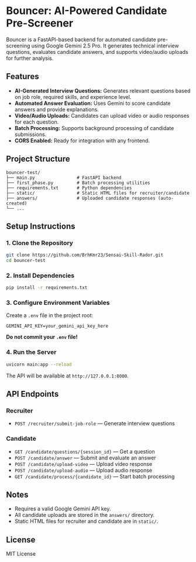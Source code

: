 # Bouncer: AI-Powered Candidate Pre-Screener

Bouncer is a FastAPI-based backend for automated candidate pre-screening using Google Gemini 2.5 Pro. It generates technical interview questions, evaluates candidate answers, and supports video/audio uploads for further analysis.

## Features

- **AI-Generated Interview Questions:** Generates relevant questions based on job role, required skills, and experience level.
- **Automated Answer Evaluation:** Uses Gemini to score candidate answers and provide explanations.
- **Video/Audio Uploads:** Candidates can upload video or audio responses for each question.
- **Batch Processing:** Supports background processing of candidate submissions.
- **CORS Enabled:** Ready for integration with any frontend.

## Project Structure

```
bouncer-test/
├── main.py                # FastAPI backend
├── first_phase.py         # Batch processing utilities
├── requirements.txt       # Python dependencies
├── static/                # Static HTML files for recruiter/candidate
├── answers/               # Uploaded candidate responses (auto-created)
└── ...
```

## Setup Instructions

### 1. Clone the Repository

```sh
git clone https://github.com/BrhKmr23/Sensai-Skill-Rador.git
cd bouncer-test
```

### 2. Install Dependencies

```sh
pip install -r requirements.txt
```

### 3. Configure Environment Variables

Create a `.env` file in the project root:

```
GEMINI_API_KEY=your_gemini_api_key_here
```

**Do not commit your `.env` file!**

### 4. Run the Server

```sh
uvicorn main:app --reload
```

The API will be available at `http://127.0.0.1:8000`.

## API Endpoints

### Recruiter

- `POST /recruiter/submit-job-role` — Generate interview questions

### Candidate

- `GET /candidate/questions/{session_id}` — Get a question
- `POST /candidate/answer` — Submit and evaluate an answer
- `POST /candidate/upload-video` — Upload video response
- `POST /candidate/upload-audio` — Upload audio response
- `GET /candidate/process/{candidate_id}` — Start batch processing

## Notes

- Requires a valid Google Gemini API key.
- All candidate uploads are stored in the `answers/` directory.
- Static HTML files for recruiter and candidate are in `static/`.

## License

MIT License

